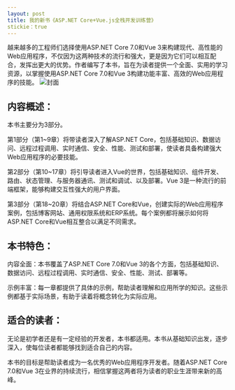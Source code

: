 ```yaml
---
layout: post
title: 我的新书《ASP.NET Core+Vue.js全栈开发训练营》
stickie：true
---
```


越来越多的工程师们选择使用ASP\.NET Core 7.0和Vue 3来构建现代、高性能的Web应用程序，不仅因为这两种技术的流行和强大，更是因为它们可以相互配合，发挥出更大的优势。作者编写了本书，旨在为读者提供一个全面、实用的学习资源，以掌握使用ASP\.NET Core 7.0和Vue 3构建功能丰富、高效的Web应用程序的技能。
![封面](https://home.nanrong.store/assets/img/202401/09316c06014ef5cb335bbe5c6b986be0.JPG)

## 内容概述：

本书主要分为3部分。

第1部分（第1~9章）将带读者深入了解ASP\.NET Core，包括基础知识、数据访问、远程过程调用、实时通信、安全、性能、测试和部署，使读者具备构建强大Web应用程序的必要技能。

第2部分（第10~17章）将引导读者进入Vue的世界，包括基础知识、组件开发、路由、状态管理、与服务器通讯、测试和调试、以及部署。Vue 3是一种流行的前端框架，能够构建交互性强大的用户界面。

第3部分（第18~20章）将结合ASP\.NET Core和Vue，创建实际的Web应用程序案例，包括博客网站、通用权限系统和ERP系统。每个案例都将展示如何将ASP\.NET Core和Vue相互整合以满足不同需求。

## 本书特色：

内容全面：本书覆盖了ASP\.NET Core 7.0和Vue 3的各个方面，包括基础知识、数据访问、远程过程调用、实时通信、安全、性能、测试、部署等。

示例丰富：每一章都提供了具体的示例，帮助读者理解和应用所学的知识。这些示例都基于实际场景，有助于读着将概念转化为实际应用。

## 适合的读者：

无论是初学者还是有一定经验的开发者，本书都适用。本书从基础知识出发，逐步深入，使每位读者都能够找到适合自己的内容。

本书的目标是帮助读者成为一名优秀的Web应用程序开发者。随着ASP\.NET Core 7.0和Vue 3在业界的持续流行，相信掌握这两者将为读者的职业生涯带来新的高峰。
